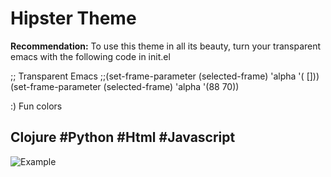 # Hipster Theme

  **Recommendation:**
  To use this theme in all its beauty, turn your transparent emacs with the following code in init.el

;; Transparent Emacs
;;(set-frame-parameter (selected-frame) 'alpha '(<active> [<inactive>]))
(set-frame-parameter (selected-frame) 'alpha '(88 70))


:) Fun colors
## Clojure #Python #Html #Javascript

![Example](https://raw.githubusercontent.com/xzerocode/hipster-theme/master/Screenshot.png)
